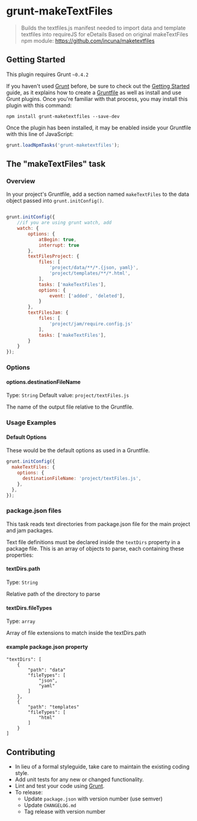 # grunt-makeTextFiles

> Builds the textfiles.js manifest needed to import data and template textfiles into requireJS for eDetails
> Based on original makeTextFiles npm module: https://github.com/incuna/maketextfiles

## Getting Started
This plugin requires Grunt `~0.4.2`

If you haven't used [Grunt](http://gruntjs.com/) before, be sure to check out the [Getting Started](http://gruntjs.com/getting-started) guide, as it explains how to create a [Gruntfile](http://gruntjs.com/sample-gruntfile) as well as install and use Grunt plugins. Once you're familiar with that process, you may install this plugin with this command:

```shell
npm install grunt-maketextfiles --save-dev
```

Once the plugin has been installed, it may be enabled inside your Gruntfile with this line of JavaScript:

```js
grunt.loadNpmTasks('grunt-maketextfiles');
```

## The "makeTextFiles" task

### Overview
In your project's Gruntfile, add a section named `makeTextFiles` to the data object passed into `grunt.initConfig()`.

```js

grunt.initConfig({
    //if you are using grunt watch, add
    watch: {
        options: {
            atBegin: true,
            interrupt: true
        },
        textFilesProject: {
            files: [
                'project/data/**/*.{json, yaml}',
                'project/templates/**/*.html',
            ],
            tasks: ['makeTextFiles'],
            options: {
                event: ['added', 'deleted'],
            }
        },
        textFilesJam: {
            files: [
                'project/jam/require.config.js'
            ],
            tasks: ['makeTextFiles'],
        }
    }
});
```

### Options

#### options.destinationFileName
Type: `String`
Default value: `project/textFiles.js`

The name of the output file relative to the Gruntfile.

### Usage Examples

#### Default Options
These would be the default options as used in a Gruntfile.

```js
grunt.initConfig({
  makeTextFiles: {
    options: {
      destinationFileName: 'project/textFiles.js',
    },
  },
});
```

### package.json files
This task reads text directories from package.json file for the main project and jam packages.

Text file definitions must be declared inside the `textDirs` property in a package file. This is an array of objects to parse, each containing these properties:

#### textDirs.path
Type: `String`

Relative path of the directory to parse

#### textDirs.fileTypes
Type: `array`

Array of file extensions to match inside the textDirs.path

#### example package.json property

```
"textDirs": [
    {
        "path": "data"
        "fileTypes": [
            "json",
            "yaml"
        ] 
    },
    {
        "path": "templates"
        "fileTypes": [
            "html"
        ] 
    }
]
```

## Contributing
* In lieu of a formal styleguide, take care to maintain the existing coding style. 
* Add unit tests for any new or changed functionality. 
* Lint and test your code using [Grunt](http://gruntjs.com/).
* To release:
    * Update `package.json` with version number (use semver)
    * Update `CHANGELOG.md`
    * Tag release with version number
